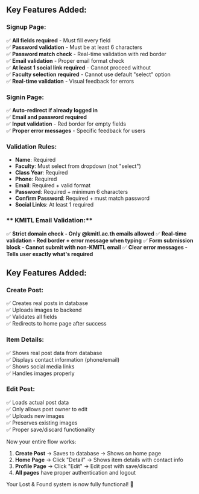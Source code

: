 ## Key Features Added:

### **Signup Page:**
✅ **All fields required** - Must fill every field  
✅ **Password validation** - Must be at least 6 characters  
✅ **Password match check** - Real-time validation with red border  
✅ **Email validation** - Proper email format check  
✅ **At least 1 social link required** - Cannot proceed without  
✅ **Faculty selection required** - Cannot use default "select" option  
✅ **Real-time validation** - Visual feedback for errors  

### **Signin Page:**
✅ **Auto-redirect if already logged in**  
✅ **Email and password required**  
✅ **Input validation** - Red border for empty fields  
✅ **Proper error messages** - Specific feedback for users  

### **Validation Rules:**
- **Name**: Required
- **Faculty**: Must select from dropdown (not "select")
- **Class Year**: Required
- **Phone**: Required
- **Email**: Required + valid format
- **Password**: Required + minimum 6 characters
- **Confirm Password**: Required + must match password
- **Social Links**: At least 1 required

### ** KMITL Email Validation:**
✅ **Strict domain check - Only @kmitl.ac.th emails allowed**
✅ **Real-time validation - Red border + error message when typing**
✅ **Form submission block - Cannot submit with non-KMITL email**
✅ **Clear error messages - Tells user exactly what's required**

## Key Features Added:

### **Create Post:**
✅ Creates real posts in database  
✅ Uploads images to backend  
✅ Validates all fields  
✅ Redirects to home page after success  

### **Item Details:**
✅ Shows real post data from database  
✅ Displays contact information (phone/email)  
✅ Shows social media links  
✅ Handles images properly  

### **Edit Post:**
✅ Loads actual post data  
✅ Only allows post owner to edit  
✅ Uploads new images  
✅ Preserves existing images  
✅ Proper save/discard functionality  

Now your entire flow works:
1. **Create Post** → Saves to database → Shows on home page
2. **Home Page** → Click "Detail" → Shows item details with contact info
3. **Profile Page** → Click "Edit" → Edit post with save/discard
4. **All pages** have proper authentication and logout

Your Lost & Found system is now fully functional! 🎉